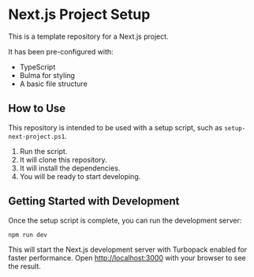 # Next.js Project Setup

This is a template repository for a Next.js project.

It has been pre-configured with:
- TypeScript
- Bulma for styling
- A basic file structure

## How to Use

This repository is intended to be used with a setup script, such as `setup-next-project.ps1`.

1. Run the script.
2. It will clone this repository.
3. It will install the dependencies.
4. You will be ready to start developing.

## Getting Started with Development

Once the setup script is complete, you can run the development server:

```bash
npm run dev
```

This will start the Next.js development server with Turbopack enabled for faster performance. Open [http://localhost:3000](http://localhost:3000) with your browser to see the result.

